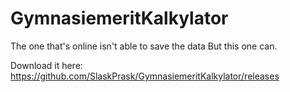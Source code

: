 # GymnasiemeritKalkylator
The one that's online isn't able to save the data
But this one can.

Download it here:
https://github.com/SlaskPrask/GymnasiemeritKalkylator/releases
